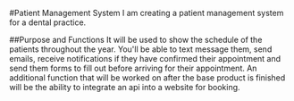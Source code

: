 #Patient Management System
I am creating a patient management system for a dental practice.

##Purpose and Functions
It will be used to show the schedule of the patients throughout the year. You'll be able to text message them, send emails, receive notifications if they have confirmed their appointment and send them forms to fill out before arriving for their appointment. An additional function that will be worked on after the base product is finished will be the ability to integrate an api into a website for booking.